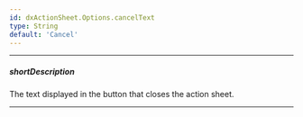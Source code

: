 ```yaml
---
id: dxActionSheet.Options.cancelText
type: String
default: 'Cancel'
---
```

---
##### shortDescription
The text displayed in the button that closes the action sheet.

---
